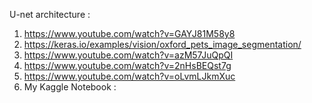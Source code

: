 U-net architecture : 
  1. https://www.youtube.com/watch?v=GAYJ81M58y8
  2. https://keras.io/examples/vision/oxford_pets_image_segmentation/
  3. https://www.youtube.com/watch?v=azM57JuQpQI
  4. https://www.youtube.com/watch?v=2nHsBEQst7g
  5. https://www.youtube.com/watch?v=oLvmLJkmXuc
  6. My Kaggle Notebook : 
